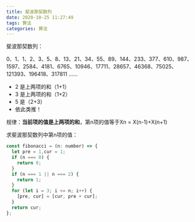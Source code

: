 ```yaml
---
title: 斐波那契数列
date: 2020-10-25 11:27:49
tags: 算法
categories: 算法
---
```


斐波那契数列：

0、1、1、2、3、5、8、13、21、34、55、89、144、233、377、610、987、1597、2584、4181、6765、10946、17711、28657、46368、75025、121393、196418、317811 ……

- 2 是上两项的和（1+1）
- 3 是上两项的和（1+2）
- 5 是（2+3）
- 依此类推！

规律：**当前项的值是上两项的和**，第n项的值等于Xn = X(n-1)+X(n+1)

求斐波那契数列中第n项的值：

```javascript
const fibonacci = (n: number) => {
  let pre = 1,cur = 1;
  if (n === 0) {
    return 0;
  }
  if (n === 1 || n === 2) {
    return 1;
  }
  for (let i = 3; i <= n; i++) {
    [pre, cur] = [cur, pre + cur];
  }
  return cur;
};
```

